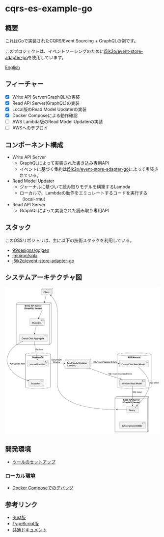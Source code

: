 # cqrs-es-example-go

## 概要

これはGoで実装されたCQRS/Event Sourcing + GraphQLの例です。

このプロジェクトは、イベントソーシングのために[j5ik2o/event-store-adapter-go](j5ik2o/event-store-adapter-go)を使用しています。

[English](./README.md)

## フィーチャー

- [x] Write API Server(GraphQL)の実装
- [x] Read API Server(GraphQL)の実装
- [x] Local版のRead Model Updaterの実装
- [x] Docker Composeによる動作確認
- [ ] AWS Lambda版のRead Model Updaterの実装
- [ ] AWSへのデプロイ

## コンポーネント構成

- Write API Server
  - GraphQLによって実装された書き込み専用API
  - イベントに基づく集約は[j5ik2o/event-store-adapter-go](https://github.com/j5ik2o/event-store-adapter-go)によって実装されている。
- Read Model Updater
  - ジャーナルに基づいて読み取りモデルを構築するLambda
  - ローカルで、Lambdaの動作をエミュレートするコードを実行する（local-rmu）
- Read API Server
  - GraphQLによって実装された読み取り専用API

## スタック

このOSSリポジトリは、主に以下の技術スタックを利用している。

- [99designs/gqlgen](https://github.com/99designs/gqlgen)
- [jmoiron/sqlx](https://github.com/jmoiron/sqlx)
- [j5ik2o/event-store-adapter-go](https://github.com/j5ik2o/event-store-adapter-go)

## システムアーキテクチャ図

![](docs/images/system-layout.png)

## 開発環境

- [ツールのセットアップ](docs/TOOLS_INSTALLATION.ja.md)

### ローカル環境

- [Docker Composeでのデバッグ](docs/DEBUG_ON_DOCKER_COMPOSE.ja.md)

## 参考リンク

- [Rust版](https://github.com/j5ik2o/cqrs-es-example-rs)
- [TypeScript版](https://github.com/j5ik2o/cqrs-es-example-js)
- [共通ドキュメント](https://github.com/j5ik2o/cqrs-es-example-docs)
